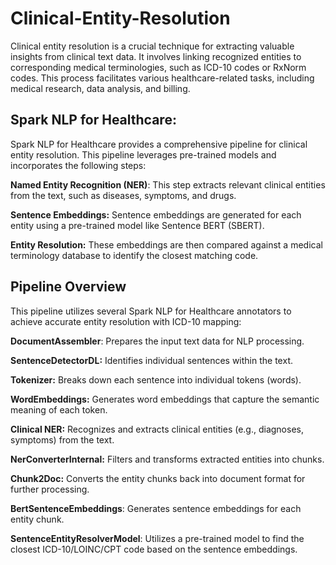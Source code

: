 # Clinical-Entity-Resolution

Clinical entity resolution is a crucial technique for extracting valuable insights from clinical text data. It involves linking recognized entities to corresponding medical terminologies, such as ICD-10 codes or RxNorm codes. This process facilitates various healthcare-related tasks, including medical research, data analysis, and billing.

## **Spark NLP for Healthcare:**

Spark NLP for Healthcare provides a comprehensive pipeline for clinical entity resolution. This pipeline leverages pre-trained models and incorporates the following steps:

**Named Entity Recognition (NER)**: This step extracts relevant clinical entities from the text, such as diseases, symptoms, and drugs.

**Sentence Embeddings:** Sentence embeddings are generated for each entity using a pre-trained model like Sentence BERT (SBERT).

**Entity Resolution:** These embeddings are then compared against a medical terminology database to identify the closest matching code.


##  **Pipeline Overview**

This pipeline utilizes several Spark NLP for Healthcare annotators to achieve accurate entity resolution with ICD-10 mapping:

**DocumentAssembler**: Prepares the input text data for NLP processing.

**SentenceDetectorDL:** Identifies individual sentences within the text.

**Tokenizer:** Breaks down each sentence into individual tokens (words).

**WordEmbeddings:** Generates word embeddings that capture the semantic meaning of each token.

**Clinical NER:** Recognizes and extracts clinical entities (e.g., diagnoses, symptoms) from the text.

**NerConverterInternal:** Filters and transforms extracted entities into chunks.

**Chunk2Doc:** Converts the entity chunks back into document format for further processing.

**BertSentenceEmbeddings**: Generates sentence embeddings for each entity chunk.

**SentenceEntityResolverModel**: Utilizes a pre-trained model to find the closest ICD-10/LOINC/CPT code based on the sentence embeddings.


